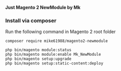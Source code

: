 **Just Magento 2 NewModule by Mk**

### Install via composer

Run the following command in Magento 2 root folder

```
composer require mike61988/magento2-newmodule

php bin/magento module:status
php bin/magento module:enable Mk_NewModule
php bin/magento setup:upgrade
php bin/magento setup:static-content:deploy
```